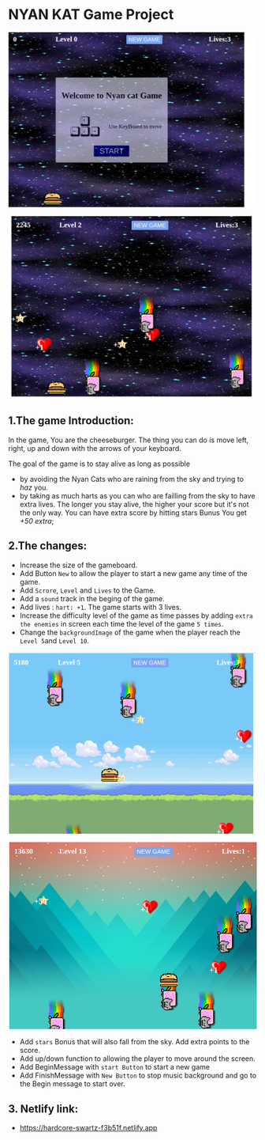 # NYAN KAT Game Project

<p align="center"><img src="./images/ScreenShot1.png"></p>

<p align="center"><img src="./images/ScreenShot-1.png"></p>



## 1.The game Introduction: 

In the game, You are the cheeseburger. The thing you can do is move left, right, up and down with the arrows of your keyboard.

The goal of the game is to stay alive as long as possible 
  - by avoiding the Nyan Cats who are raining from the sky and trying to _haz_ you.
  - by taking as much harts as you can who are failling from the sky to have extra lives.
The longer you stay alive, the higher your score but it's not the only way. You can have extra score by hitting stars Bunus You get _+50 extra_;


## 2.The changes:

- Increase the size of the gameboard.
- Add Button `New` to allow the player to start a new game any time of the game.
- Add `Scrore`, `Level` and `Lives` to the Game.
- Add a `sound` track in the beging of the game.
- Add lives : `hart: +1`. The game starts with 3 lives.
- Increase the difficulty level of the game as time passes by adding `extra the enemies` in screen each time the level of the game `5 times`.
- Change the `backgroundImage` of the game when the player reach the `Level 5`and `Level 10`.

<p align="center"><img src="./images/ScreenShot3.png"></p>
<p align="center"><img src="./images/ScreenShot2.png"></p>


- Add `stars` Bonus that will also fall from the sky. Add extra points to the score.
- Add up/down function to allowing the player to move around the screen.
- Add BeginMessage with `start Button` to start a new  game 
- Add FinishMessage with `New Button` to stop music background and go to the Begin message to start over.



## 3. Netlify link:

  - https://hardcore-swartz-f3b51f.netlify.app